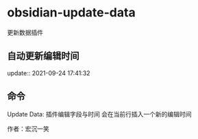 # obsidian-update-data
更新数据插件
## 自动更新编辑时间 
update:: 2021-09-24 17:41:32

## 命令 
Update Data: 插件编辑字段与时间
会在当前行插入一个新的编辑时间

作者：宏沉一笑

